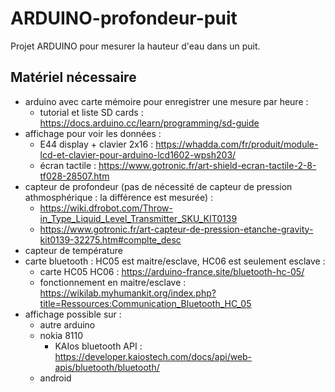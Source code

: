 # ARDUINO-profondeur-puit
Projet ARDUINO pour mesurer la hauteur d'eau dans un puit.

## Matériel nécessaire
- arduino avec carte mémoire pour enregistrer une mesure par heure :
  - tutorial et liste SD cards : https://docs.arduino.cc/learn/programming/sd-guide
- affichage pour voir les données :
  - E44 display + clavier 2x16 : https://whadda.com/fr/produit/module-lcd-et-clavier-pour-arduino-lcd1602-wpsh203/
  - écran tactile : https://www.gotronic.fr/art-shield-ecran-tactile-2-8-tf028-28507.htm
- capteur de profondeur (pas de nécessité de capteur de pression athmosphérique : la différence est mesurée) :
  - https://wiki.dfrobot.com/Throw-in_Type_Liquid_Level_Transmitter_SKU_KIT0139
  - https://www.gotronic.fr/art-capteur-de-pression-etanche-gravity-kit0139-32275.htm#complte_desc
- capteur de température
- carte bluetooth : HC05 est maitre/esclave, HC06 est seulement esclave :
  - carte HC05 HC06 : https://arduino-france.site/bluetooth-hc-05/
  - fonctionnement en maitre/esclave : https://wikilab.myhumankit.org/index.php?title=Ressources:Communication_Bluetooth_HC_05
- affichage possible sur :
  - autre arduino
  - nokia 8110
    - KAIos bluetooth API : https://developer.kaiostech.com/docs/api/web-apis/bluetooth/bluetooth/
  - android
